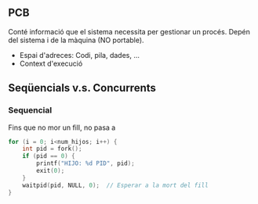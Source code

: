 ## PCB
Conté informació que el sistema necessita per gestionar un procés.
Depén del sistema i de la màquina (NO portable).
- Espai d'adreces: Codi, pila, dades, ...
- Context d'execució
## Seqüencials v.s. Concurrents
### Sequencial
Fins que no mor un fill, no pasa a  
```C
for (i = 0; i<num_hijos; i++) {
	int pid = fork();
	if (pid == 0) {
		printf("HIJO: %d PID", pid);
		exit(0);
	}
	waitpid(pid, NULL, 0);  // Esperar a la mort del fill
}
```
